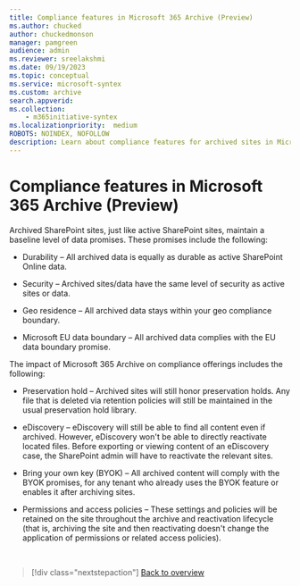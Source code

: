 ```yaml
---
title: Compliance features in Microsoft 365 Archive (Preview)
ms.author: chucked
author: chuckedmonson
manager: pamgreen
audience: admin
ms.reviewer: sreelakshmi
ms.date: 09/19/2023
ms.topic: conceptual
ms.service: microsoft-syntex
ms.custom: archive
search.appverid:
ms.collection:
    - m365initiative-syntex
ms.localizationpriority:  medium
ROBOTS: NOINDEX, NOFOLLOW
description: Learn about compliance features for archived sites in Microsoft 365 Archive.
---
```


# Compliance features in Microsoft 365 Archive (Preview)

Archived SharePoint sites, just like active SharePoint sites, maintain a baseline level of data promises. These promises include the following:

- Durability – All archived data is equally as durable as active SharePoint Online data.

- Security – Archived sites/data have the same level of security as active sites or data.

- Geo residence – All archived data stays within your geo compliance boundary.

- Microsoft EU data boundary – All archived data complies with the EU data boundary promise.

The impact of Microsoft 365 Archive on compliance offerings includes the following:

- Preservation hold – Archived sites will still honor preservation holds. Any file that is deleted via retention policies will still be maintained in the usual preservation hold library.

- eDiscovery – eDiscovery will still be able to find all content even if archived. However, eDiscovery won't be able to directly reactivate located files.  Before exporting or viewing content of an eDiscovery case, the SharePoint admin will have to reactivate the relevant sites.

- Bring your own key (BYOK) – All archived content will comply with the BYOK promises, for any tenant who already uses the BYOK feature or enables it after archiving sites.

- Permissions and access policies – These settings and policies will be retained on the site throughout the archive and reactivation lifecycle (that is, archiving the site and then reactivating doesn't change the application of permissions or related access policies).

<br>

> [!div class="nextstepaction"]
> [Back to overview](archive-overview.md)